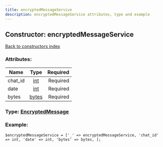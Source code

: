 ```yaml
---
title: encryptedMessageService
description: encryptedMessageService attributes, type and example
---
```

## Constructor: encryptedMessageService  
[Back to constructors index](index.md)



### Attributes:

| Name     |    Type       | Required |
|----------|:-------------:|---------:|
|chat\_id|[int](../types/int.md) | Required|
|date|[int](../types/int.md) | Required|
|bytes|[bytes](../types/bytes.md) | Required|



### Type: [EncryptedMessage](../types/EncryptedMessage.md)


### Example:

```
$encryptedMessageService = ['_' => encryptedMessageService, 'chat_id' => int, 'date' => int, 'bytes' => bytes, ];
```